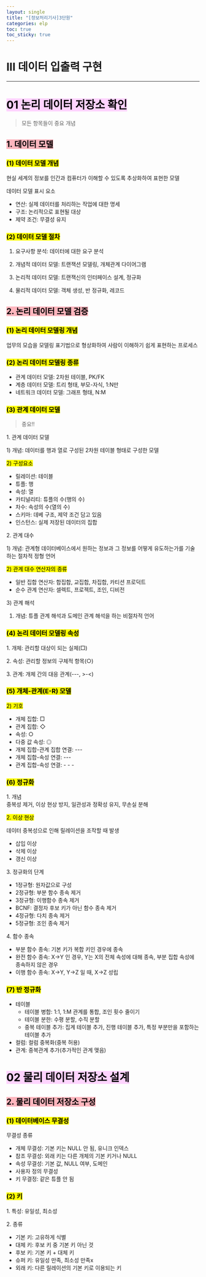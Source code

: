 ```yaml
---
layout: single
title: "[정보처리기사]3단원"
categories: elp
toc: true
toc_sticky: true
---
```


# III 데이터 입출력 구현

---

# <mark style='background-color: #fed3fe'>01 논리 데이터 저장소 확인</mark>

> 모든 항목들이 중요 개념

## <mark style='background-color: #fdb5bd'>1. 데이터 모델</mark>

### <mark class="pink">(1) 데이터 모델 개념</mark>

현실 세계의 정보를 인간과 컴퓨터가 이해할 수 있도록 추상화하여 표현한 모델

데이터 모델 표시 요소

- 연산: 실제 데이터를 처리하는 작업에 대한 명세
- 구조: 논리적으로 표현될 대상
- 제약 조건: 무결성 유지

### <mark class="pink">(2) 데이터 모델 절차</mark>

1. 요구사항 분석: 데이터에 대한 요구 분석

2. 개념적 데이터 모델: 트랜잭션 모델링, 개체관계 다이어그램

3. 논리적 데이터 모델: 트랜잭신의 인터페이스 설계, 정규화

4. 물리적 데이터 모델: 객체 생성, 반 정규화, 레코드

## <mark style='background-color: #fdb5bd'>2. 논리 데이터 모델 검증</mark>

### <mark class="pink">(1) 논리 데이터 모델링 개념</mark>

업무의 모습을 모델링 표기법으로 형상화하여 사람이 이해하기 쉽게 표현하는 프로세스

### <mark class="pink">(2) 논리 데이터 모델링 종류</mark>

- 관계 데이터 모델: 2차원 테이블, PK/FK
- 계층 데이터 모델: 트리 형태, 부모-자식, 1:N만
- 네트워크 데이터 모델: 그래프 형태, N:M

### <mark class="pink">(3) 관계 데이터 모델</mark>

> 중요!!

1\. 관계 데이터 모델

1\) 개념: 데이터를 행과 열로 구성된 2차원 테이블 형태로 구성한 모델

<mark class="yellow">2) 구성요소</mark>

- 릴레이션: 테이블
- 튜플: 행
- 속성: 열
- 카티널리티: 튜플의 수(행의 수)
- 차수: 속성의 수(열의 수)
- 스키마: 데베 구조, 제약 조건 담고 있음
- 인스턴스: 실제 저장된 데이터의 집합

2\. 관계 대수

1\) 개념: 관계형 데이터베이스에서 원하는 정보과 그 정보를 어떻게 유도하는가를 기술하는 절차적 정형 언어

<mark class="yellow">2) 관계 대수 연산자의 종류</mark>

- 일반 집합 연산자: 합집합, 교집합, 차집합, 카티션 프로덕트
- 순수 관계 연산자: 셀렉트, 프로젝트, 조인, 디비전

3\) 관계 해석

1. 개념: 튜플 관계 해석과 도메인 관계 해석을 하는 비절차적 언어

### <mark class="pink">(4) 논리 데이터 모델링 속성</mark>

1\. 개체: 관리할 대상이 되는 실체(□)

2\. 속성: 관리할 정보의 구체적 항목(○)

3\. 관계: 개체 간의 대응 관계(---, >-<)

### <mark class="pink">(5) 개체-관계(E-R) 모델</mark>

<mark class="yellow">2) 기호</mark>

- 개체 집합: □
- 관계 집합: ◇
- 속성: ○
- 다중 값 속성: ◎
- 개체 집합-관계 집합 연결: ---
- 개체 집합-속성 연결: ---
- 관계 집합-속성 연결: - - -

### <mark class="pink">(6) 정규화</mark>

1\. 개념  
중복성 제거, 이상 현상 방지, 일관성과 정확성 유지, 무손실 분해

<mark class="yellow">2. 이상 현상</mark>

데이터 중복성으로 인해 릴레이션을 조작할 때 발생

- 삽입 이상
- 삭제 이상
- 갱신 이상

3\. 정규화의 단계

- 1정규형: 원자값으로 구성
- 2정규형: 부분 함수 종속 제거
- 3정규형: 이행함수 종속 제거
- BCNF: 결정자 후보 키가 아닌 함수 종속 제거
- 4정규형: 다치 종속 제거
- 5정규형: 조인 종속 제거

4\. 함수 종속

- 부분 함수 종속: 기본 키가 복합 키인 경우에 종속
- 완전 함수 종속: X→Y 인 경우, Y는 X의 전체 속성에 대해 종속, 부분 집합 속성에 종속하지 않은 경우
- 이행 함수 종속: X→Y, Y→Z 일 때, X→Z 성립

### <mark class="pink">(7) 반 정규화</mark>

- 테이블
  - 테이블 병합: 1:1, 1:M 관계를 통합, 조인 횟수 줄이기
  - 테이블 분한: 수평 분할, 수직 분할
  - 중복 테이블 추가: 집계 테이블 추가, 진행 테이블 추가, 특정 부분만을 포함하는 테이블 추가
- 컬럼: 컬럼 중복화(중복 허용)
- 관계: 중복관계 추가(추가적인 관계 맺음)

# <mark style='background-color: #fed3fe'>02 물리 데이터 저장소 설계</mark>

## <mark style='background-color: #fdb5bd'>2. 물리 데이터 저장소 구성</mark>

### <mark class="pink">(1) 데이터베이스 무결성</mark>

무결성 종류

- 개체 무결성: 기본 키는 NULL 안 됨, 유니크 인덱스
- 참조 무결성: 외래 키는 다른 개체의 기본 키거나 NULL
- 속성 무결성: 기본 값, NULL 여부, 도메인
- 사용자 정의 무결성
- 키 무결정: 같은 튜플 안 됨

### <mark class="pink">(2) 키</mark>

1\. 특성: 유일성, 최소성

2\. 종류

- 기본 키: 고유하게 식별
- 대체 키: 후보 키 중 기본 키 아닌 것
- 후보 키: 기본 키 + 대체 키
- 슈퍼 키: 유일성 만족, 최소성 만족x
- 외래 키: 다른 릴레이션의 기본 키로 이용되는 키
